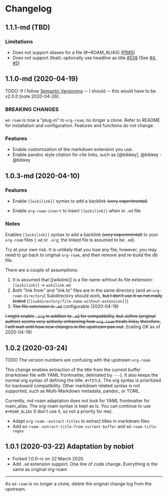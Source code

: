 # Changelog

## 1.1.1-md (TBD)

### Limitations
* Does not support aliases for a file (#+ROAM_ALIAS) ([PR#5](https://github.com/nobiot/md-roam/pull/5))
* Does not support (feat): optionally use headline as title [#538](https://github.com/jethrokuan/org-roam/pull/538) (See [#4](https://github.com/nobiot/md-roam/issues/4), [#5](https://github.com/nobiot/md-roam/pull/5))

## 1.1.0-md (2020-04-19)
TODO: If I follow [Semantic Versioning](https://semver.org/) -- I should -- this would have to be v2.0.0 [note 2020-04-26].

### BREAKING CHANGES
`md-roam` is now a "plug-in" to `org-roam`; no longer a clone. Refer to README for installation and configuration. Features and functions do not change.

### Features

* Enable customization of the markdown extension you use.
* Enable pandoc style citation for cite links, such as [@bibkey], @bibkey -@bibkey

## 1.0.3-md (2020-04-10)

### Features
* Enable `[[wikilink]]` syntax to add a backlink ~~(very experimental)~~

* Enable `org-roam-insert` to insert `[[wikilink]]` when in `.md` file

### Notes
Enables `[[wikilink]]` syntax to add a backlink ~~(very experimental)~~ to your
`org-roam` files (`.md` or `.org`; the linked file is assumed to be `.md`).

Try at your own risk. It is unlikely that you lose any file; however,  you may need to go back to original `org-roam`, and then remove and re-build the db file.

There are a couple of assumptions:

1. It is assumed that [[wikilink]] is a file name wihtout its file extension: `[[wikilink]]` -> `wikilink.md`
2. Both "link from" and "link to" files are in the same directory (and an `org-roam-directory`) Subdirectory should work, ~~but I don't use it so not really tested~~ (`[[subdirectory/file-name-without-extension]]`)
3. ~~The file extension is `.md`~~ configurable (2020-04-19)

~~I might enable `.org` in addtion to `.md` for compatibility, but Jethro (original author) seems very actively enhancing how `org-roam` treats links; therefore, I will wait until how new changes in the upstream pan out.~~ (trailing OK as of 2020-04-19)


## 1.0.2 (2020-03-24)
TODO The version numbers are confusing with the upstream `org-roam`.

This change enables extraction of the title from the current buffer (markdown file with YAML frontmatter, deliniated by `---`). It also keeps the normal org syntax of defining the title: `#+TITLE`. The org syntax is prioritized for backward compatibility. Other markdown related syntax is not supported, such as Multi-Markdown metadata, pandoc, or TOML. 

Currently, md-roam adaptation does not look for YAML frontmatter for roam_alias. The org-roam syntax is kept as is. You can continue to use `#+ROAM_ALIAS` (I don't use it, so not a priority for me).

* Adapt `org-roam--extract-titles` to extract titles in markdown files
* Add `md-roam--extract-title-from-current-buffer` and `md-roam-title-regex`
  

## 1.0.1 (2020-03-22) Adaptation by nobiot

* Forked 1.0.0-rc on 22 March 2020.
* Add `.md` extension support. One line of code change. Everything is the same as original org-roam

---

As `md-roam` is no longer a clone, delete the original change log from the upstream.
